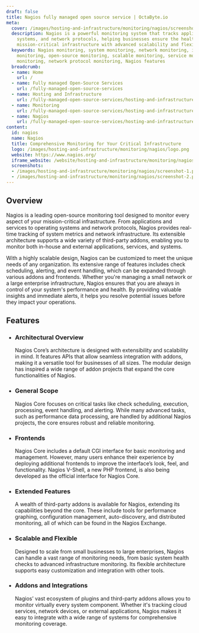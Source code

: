 ```yaml
---
draft: false
title: Nagios fully managed open source service | OctaByte.io
meta:
  cover: /images/hosting-and-infrastructure/monitoring/nagios/screenshot-1.png
  description: Nagios is a powerful monitoring system that tracks applications, services,
    systems, and network protocols, helping businesses ensure the health of their
    mission-critical infrastructure with advanced scalability and flexibility.
  keywords: Nagios monitoring, system monitoring, network monitoring, infrastructure
    monitoring, open-source monitoring, scalable monitoring, service monitoring, application
    monitoring, network protocol monitoring, Nagios features
  breadcrumb:
  - name: Home
    url: /
  - name: Fully managed Open-Source Services
    url: /fully-managed-open-source-services
  - name: Hosting and Infrastructure
    url: /fully-managed-open-source-services/hosting-and-infrastructure
  - name: Monitoring
    url: /fully-managed-open-source-services/hosting-and-infrastructure/monitoring
  - name: Nagios
    url: /fully-managed-open-source-services/hosting-and-infrastructure/monitoring/nagios
content:
  id: nagios
  name: Nagios
  title: Comprehensive Monitoring for Your Critical Infrastructure
  logo: /images/hosting-and-infrastructure/monitoring/nagios/logo.png
  website: https://www.nagios.org/
  iframe_website: /website/hosting-and-infrastructure/monitoring/nagios
  screenshots:
  - /images/hosting-and-infrastructure/monitoring/nagios/screenshot-1.png
  - /images/hosting-and-infrastructure/monitoring/nagios/screenshot-2.png
---
```


## Overview

Nagios is a leading open-source monitoring tool designed to monitor every aspect of your mission-critical infrastructure. From applications and services to operating systems and network protocols, Nagios provides real-time tracking of system metrics and network infrastructure. Its extensible architecture supports a wide variety of third-party addons, enabling you to monitor both in-house and external applications, services, and systems.

With a highly scalable design, Nagios can be customized to meet the unique needs of any organization. Its extensive range of features includes check scheduling, alerting, and event handling, which can be expanded through various addons and frontends. Whether you're managing a small network or a large enterprise infrastructure, Nagios ensures that you are always in control of your system's performance and health. By providing valuable insights and immediate alerts, it helps you resolve potential issues before they impact your operations.

## Features

- ### Architectural Overview

  Nagios Core’s architecture is designed with extensibility and scalability in mind. It features APIs that allow seamless integration with addons, making it a versatile tool for businesses of all sizes. The modular design has inspired a wide range of addon projects that expand the core functionalities of Nagios.

- ### General Scope

  Nagios Core focuses on critical tasks like check scheduling, execution, processing, event handling, and alerting. While many advanced tasks, such as performance data processing, are handled by additional Nagios projects, the core ensures robust and reliable monitoring.

- ### Frontends

  Nagios Core includes a default CGI interface for basic monitoring and management. However, many users enhance their experience by deploying additional frontends to improve the interface’s look, feel, and functionality. Nagios V-Shell, a new PHP frontend, is also being developed as the official interface for Nagios Core.

- ### Extended Features

  A wealth of third-party addons is available for Nagios, extending its capabilities beyond the core. These include tools for performance graphing, configuration management, auto-discovery, and distributed monitoring, all of which can be found in the Nagios Exchange.

- ### Scalable and Flexible

  Designed to scale from small businesses to large enterprises, Nagios can handle a vast range of monitoring needs, from basic system health checks to advanced infrastructure monitoring. Its flexible architecture supports easy customization and integration with other tools.

- ### Addons and Integrations

  Nagios’ vast ecosystem of plugins and third-party addons allows you to monitor virtually every system component. Whether it's tracking cloud services, network devices, or external applications, Nagios makes it easy to integrate with a wide range of systems for comprehensive monitoring coverage.
